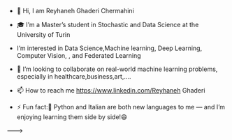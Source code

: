 - 👋 Hi, I am Reyhaneh Ghaderi Chermahini
- 🎓 I’m a Master’s student in Stochastic and Data Science at the University of Turin
- I’m interested in Data Science,Machine learning, Deep Learning, Computer Vision, , and  Federated Learning 
- 🤝 I’m looking to collaborate on real-world machine learning problems, especially in healthcare,business,art,....

- 📫 How to reach me https://www.linkedin.com/Reyhaneh Ghaderi
- ⚡ Fun fact:🐍 Python and Italian are both new languages to me — and I’m enjoying learning them side by side!😄


--->
